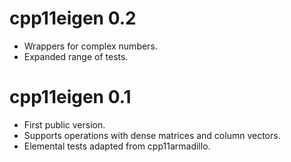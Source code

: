 # cpp11eigen 0.2

* Wrappers for complex numbers.
* Expanded range of tests.

# cpp11eigen 0.1

* First public version.
* Supports operations with dense matrices and column vectors.
* Elemental tests adapted from cpp11armadillo.
